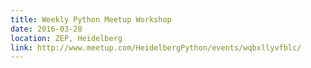 ```yaml
---
title: Weekly Python Meetup Workshop
date: 2016-03-28
location: ZEP, Heidelberg
link: http://www.meetup.com/HeidelbergPython/events/wqbxllyvfblc/
---
```

